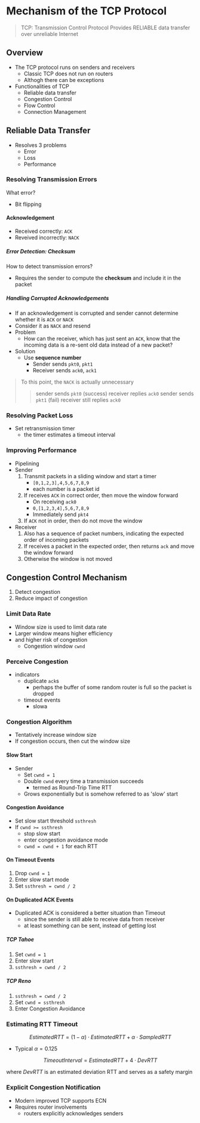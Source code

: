 # Mechanism of the TCP Protocol

> TCP: Transmission Control Protocol
> Provides RELIABLE data transfer over unreliable Internet

## Overview

- The TCP protocol runs on senders and receivers
  - Classic TCP does not run on routers
  - Althogh there can be exceptions
- Functionalities of TCP
  - Reliable data transfer
  - Congestion Control
  - Flow Control
  - Connection Management

## Reliable Data Transfer

- Resolves 3 problems
  - Error
  - Loss
  - Performance

### Resolving Transmission Errors

What error?

- Bit flipping

#### Acknowledgement

- Received correctly: `ACK`
- Reveived incorrectly: `NACK`

##### Error Detection: Checksum

How to detect transmission errors?

- Requires the sender to compute the **checksum** and include it in the packet

##### Handling Corrupted Acknowledgements

- If an acknowledgement is corrupted and sender cannot determine whether it is `ACK` or `NACK`
- Consider it as `NACK` and resend
- Problem
  - How can the receiver, which has just sent an `ACK`, know that the incoming data is a re-sent old data instead of a new packet?
- Solution
  - Use **sequence number**
    - Sender sends `pkt0`, `pkt1`
    - Receiver sends `ack0`, `ack1`

> To this point, the `NACK` is actually unnecessary
> > sender sends `pkt0` (success)
> > receiver replies `ack0`
> > sender sends `pkt1` (fail)
> > receiver still replies `ack0`

### Resolving Packet Loss

- Set retransmission timer
  - the timer estimates a timeout interval

### Improving Performance

- Pipelining
- Sender
  1. Transmit packets in a sliding window and start a timer
     - `[0,1,2,3],4,5,6,7,8,9`
     - each number is a packet id
  2. If receives `ACK` in correct order, then move the window forward
     - On receiving `ack0`
     - `0,[1,2,3,4],5,6,7,8,9`
     - Immediately send `pkt4`
  3. If `ACK` not in order, then do not move the window
- Receiver
  1. Also has a sequence of packet numbers, indicating the expected order of incoming packets
  2. If receives a packet in the expected order, then returns `ack` and move the window forward
  3. Otherwise the window is not moved

## Congestion Control Mechanism

1. Detect congestion
2. Reduce impact of congestion

### Limit Data Rate

- Window size is used to limit data rate
- Larger window means higher efficiency
- and higher risk of congestion
  - Congestion window `cwnd`

### Perceive Congestion

- indicators
  - duplicate `ack`s
    - perhaps the buffer of some random router is full so the packet is dropped
  - timeout events
    - slowa

### Congestion Algorithm

- Tentatively increase window size
- If congestion occurs, then cut the window size

#### Slow Start

- Sender
  - Set `cwnd = 1`
  - Double `cwnd` every time a transmission succeeds
    - termed as Round-Trip Time RTT
  - Grows exponentially but is somehow referred to as 'slow' start

#### Congestion Avoidance

- Set slow start threshold `ssthresh`
- If `cwnd >= ssthresh`
  - stop slow start
  - enter congestion avoidance mode
  - `cwnd = cwnd + 1` for each RTT

#### On Timeout Events

1. Drop `cwnd = 1`
2. Enter slow start mode
3. Set `ssthresh = cwnd / 2`

#### On Duplicated ACK Events

- Duplicated ACK is considered a better situation than Timeout
  - since the sender is still able to receive data from receiver
  - at least something can be sent, instead of getting lost

##### TCP Tahoe

1. Set `cwnd = 1`
2. Enter slow start
3. `ssthresh = cwnd / 2`

##### TCP Reno

1. `ssthresh = cwnd / 2`
2. Set `cwnd = ssthresh`
3. Enter Congestion Avoidance

### Estimating RTT Timeout

$$EstimatedRTT = (1-\alpha)\cdot EstimatedRTT + \alpha \cdot SampledRTT$$

- Typical $\alpha = 0.125$

$$ TimeoutInterval = EstimatedRTT + 4 \cdot DevRTT $$

where $DevRTT$ is an estimated deviation RTT and serves as a safety margin

### Explicit Congestion Notification

- Modern improved TCP supports ECN
- Requires router involvements
  - routers explicitly acknowledges senders
